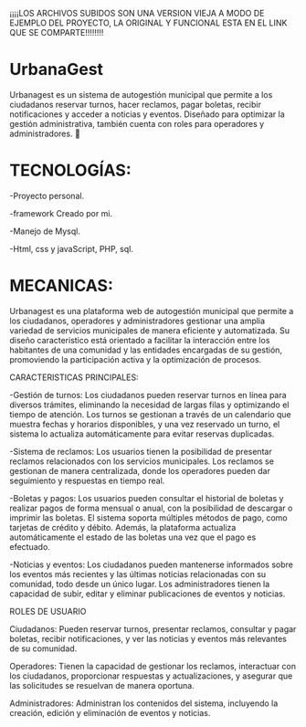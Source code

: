 ¡¡¡¡LOS ARCHIVOS SUBIDOS SON UNA VERSION VIEJA A MODO DE EJEMPLO DEL PROYECTO, LA ORIGINAL Y FUNCIONAL ESTA EN EL LINK QUE SE COMPARTE!!!!!!!!

# UrbanaGest

Urbanagest es un sistema de autogestión municipal que permite a los ciudadanos reservar turnos, hacer reclamos, pagar boletas, recibir notificaciones y acceder a noticias y eventos. Diseñado para optimizar la gestión administrativa, también cuenta con roles para operadores y administradores. 🚀


# TECNOLOGÍAS:

-Proyecto personal.

-framework Creado por mi.

-Manejo de Mysql.

-Html, css y javaScript, PHP, sql.

# MECANICAS:

Urbanagest es una plataforma web de autogestión municipal que permite a los ciudadanos, operadores y administradores gestionar una amplia variedad de servicios municipales de manera eficiente y automatizada. Su diseño caracteristico está orientado a facilitar la interacción entre los habitantes de una comunidad y las entidades encargadas de su gestión, promoviendo la participación activa y la optimización de procesos.

CARACTERISTICAS PRINCIPALES:

-Gestión de turnos: Los ciudadanos pueden reservar turnos en línea para diversos trámites, eliminando la necesidad de largas filas y optimizando el tiempo de atención. Los turnos se gestionan a través de un calendario que muestra fechas y horarios disponibles, y una vez reservado un turno, el sistema lo actualiza automáticamente para evitar reservas duplicadas.

-Sistema de reclamos: Los usuarios tienen la posibilidad de presentar reclamos relacionados con los servicios municipales. Los reclamos se gestionan de manera centralizada, donde los operadores pueden dar seguimiento y respuestas en tiempo real. 

-Boletas y pagos: Los usuarios pueden consultar el historial de boletas y realizar pagos de forma mensual o anual, con la posibilidad de descargar o imprimir las boletas. El sistema soporta múltiples métodos de pago, como tarjetas de crédito y débito. Además, la plataforma actualiza automáticamente el estado de las boletas una vez que el pago es efectuado.

-Noticias y eventos: Los ciudadanos pueden mantenerse informados sobre los eventos más recientes y las últimas noticias relacionadas con su comunidad, todo desde un único lugar. Los administradores tienen la capacidad de subir, editar y eliminar publicaciones de eventos y noticias.


ROLES DE USUARIO

Ciudadanos: Pueden reservar turnos, presentar reclamos, consultar y pagar boletas, recibir notificaciones, y ver las noticias y eventos más relevantes de su comunidad.

Operadores: Tienen la capacidad de gestionar los reclamos, interactuar con los ciudadanos, proporcionar respuestas y actualizaciones, y asegurar que las solicitudes se resuelvan de manera oportuna.

Administradores: Administran los contenidos del sistema, incluyendo la creación, edición y eliminación de eventos y noticias.
